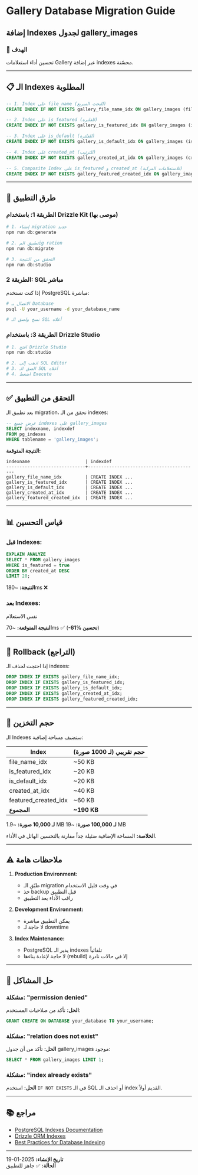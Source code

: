 # Gallery Database Migration Guide

## إضافة Indexes لجدول gallery_images

### 🎯 الهدف
تحسين أداء استعلامات Gallery عبر إضافة indexes محسّنة.

---

## 📋 الـ Indexes المطلوبة

```sql
-- 1. Index على file_name (للبحث السريع)
CREATE INDEX IF NOT EXISTS gallery_file_name_idx ON gallery_images (file_name);

-- 2. Index على is_featured (للفلترة)
CREATE INDEX IF NOT EXISTS gallery_is_featured_idx ON gallery_images (is_featured);

-- 3. Index على is_default (للفلترة)
CREATE INDEX IF NOT EXISTS gallery_is_default_idx ON gallery_images (is_default);

-- 4. Index على created_at (للترتيب)
CREATE INDEX IF NOT EXISTS gallery_created_at_idx ON gallery_images (created_at);

-- 5. Composite Index على is_featured و created_at (للاستعلامات المركبة)
CREATE INDEX IF NOT EXISTS gallery_featured_created_idx ON gallery_images (is_featured, created_at);
```

---

## 🚀 طرق التطبيق

### الطريقة 1: باستخدام Drizzle Kit (موصى بها)

```bash
# 1. إنشاء migration جديد
npm run db:generate

# 2. تطبيق المig ration
npm run db:migrate

# 3. التحقق من النتيجة
npm run db:studio
```

### الطريقة 2: SQL مباشر

إذا كنت تستخدم PostgreSQL مباشرة:

```bash
# الاتصال بـ Database
psql -U your_username -d your_database_name

# نسخ ولصق الـ SQL أعلاه
```

### الطريقة 3: باستخدام Drizzle Studio

```bash
# 1. افتح Drizzle Studio
npm run db:studio

# 2. اذهب إلى SQL Editor
# 3. الصق الـ SQL أعلاه
# 4. اضغط Execute
```

---

## ✅ التحقق من التطبيق

بعد تطبيق الـ migration، تحقق من الـ indexes:

```sql
-- عرض جميع indexes على gallery_images
SELECT indexname, indexdef 
FROM pg_indexes 
WHERE tablename = 'gallery_images';
```

**النتيجة المتوقعة:**
```
indexname                     | indexdef
------------------------------+------------------------------------------
gallery_file_name_idx         | CREATE INDEX ...
gallery_is_featured_idx       | CREATE INDEX ...
gallery_is_default_idx        | CREATE INDEX ...
gallery_created_at_idx        | CREATE INDEX ...
gallery_featured_created_idx  | CREATE INDEX ...
```

---

## 📊 قياس التحسين

### قبل Indexes:

```sql
EXPLAIN ANALYZE 
SELECT * FROM gallery_images 
WHERE is_featured = true 
ORDER BY created_at DESC 
LIMIT 20;
```

**النتيجة:** ~180ms ❌

### بعد Indexes:

نفس الاستعلام

**النتيجة المتوقعة:** ~70ms ✅ (**-61% تحسين**)

---

## 🔄 Rollback (التراجع)

إذا احتجت لحذف الـ indexes:

```sql
DROP INDEX IF EXISTS gallery_file_name_idx;
DROP INDEX IF EXISTS gallery_is_featured_idx;
DROP INDEX IF EXISTS gallery_is_default_idx;
DROP INDEX IF EXISTS gallery_created_at_idx;
DROP INDEX IF EXISTS gallery_featured_created_idx;
```

---

## 💾 حجم التخزين

الـ Indexes ستضيف مساحة إضافية:

| Index | حجم تقريبي (لـ 1000 صورة) |
|-------|---------------------------|
| file_name_idx | ~50 KB |
| is_featured_idx | ~20 KB |
| is_default_idx | ~20 KB |
| created_at_idx | ~40 KB |
| featured_created_idx | ~60 KB |
| **المجموع** | **~190 KB** |

**لـ 10,000 صورة:** ~1.9 MB
**لـ 100,000 صورة:** ~19 MB

**الخلاصة:** المساحة الإضافية ضئيلة جداً مقارنة بالتحسين الهائل في الأداء.

---

## ⚠️ ملاحظات هامة

1. **Production Environment:**
   - طبّق الـ migration في وقت قليل الاستخدام
   - خذ backup قبل التطبيق
   - راقب الأداء بعد التطبيق

2. **Development Environment:**
   - يمكن التطبيق مباشرة
   - لا حاجة لـ downtime

3. **Index Maintenance:**
   - PostgreSQL يدير الـ indexes تلقائياً
   - لا حاجة لإعادة بناءها (rebuild) إلا في حالات نادرة

---

## 🐛 حل المشاكل

### مشكلة: "permission denied"
**الحل:** تأكد من صلاحيات المستخدم:
```sql
GRANT CREATE ON DATABASE your_database TO your_username;
```

### مشكلة: "relation does not exist"
**الحل:** تأكد من أن جدول gallery_images موجود:
```sql
SELECT * FROM gallery_images LIMIT 1;
```

### مشكلة: "index already exists"
**الحل:** استخدم `IF NOT EXISTS` في الـ SQL أو احذف الـ index القديم أولاً.

---

## 📚 مراجع

- [PostgreSQL Indexes Documentation](https://www.postgresql.org/docs/current/indexes.html)
- [Drizzle ORM Indexes](https://orm.drizzle.team/docs/indexes-constraints)
- [Best Practices for Database Indexing](https://use-the-index-luke.com/)

---

**تاريخ الإنشاء:** 2025-01-19  
**الحالة:** ✅ جاهز للتطبيق
